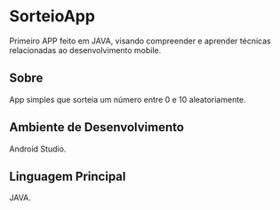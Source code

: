 # SorteioApp
Primeiro APP feito em JAVA, visando compreender e aprender técnicas relacionadas ao desenvolvimento mobile.

## Sobre
App simples que sorteia um número entre 0 e 10 aleatoriamente.

## Ambiente de Desenvolvimento
Android Studio.

## Linguagem Principal
JAVA.
